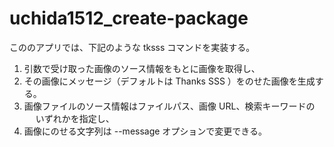# uchida1512_create-package
こののアプリでは、下記のような tksss コマンドを実装する。
1. 引数で受け取った画像のソース情報をもとに画像を取得し、
2. その画像にメッセージ（デフォルトは Thanks SSS ）をのせた画像を生成する。
3. 画像ファイルのソース情報はファイルパス、画像 URL、検索キーワードの
　 いずれかを指定し、
4. 画像にのせる文字列は --message オプションで変更できる。